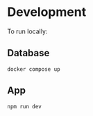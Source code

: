 # Development

To run locally:

## Database

```
docker compose up
```

## App

```
npm run dev
```
